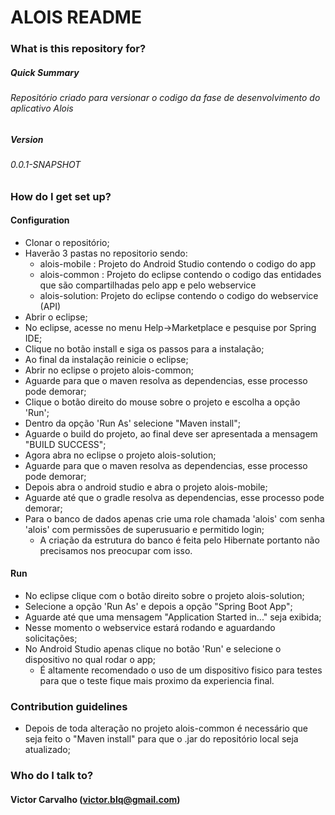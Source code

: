 # ALOIS README #

### What is this repository for? ###

##### Quick Summary #####
###### Repositório criado para versionar o codigo da fase de desenvolvimento do aplicativo Alois ######
##### Version #####
###### 0.0.1-SNAPSHOT ######

### How do I get set up? ###
#### Configuration ####
* Clonar o repositório;
* Haverão 3 pastas no repositorio sendo:
  - alois-mobile : Projeto do Android Studio contendo o codigo do app
  - alois-common : Projeto do eclipse contendo o codigo das entidades que são compartilhadas pelo app e pelo webservice
  - alois-solution: Projeto do eclipse contendo o codigo do webservice (API)
* Abrir o eclipse;
* No eclipse, acesse no menu Help->Marketplace e pesquise por Spring IDE;
* Clique no botão install e siga os passos para a instalação;
* Ao final da instalação reinicie o eclipse;
* Abrir no eclipse o projeto alois-common;
* Aguarde para que o maven resolva as dependencias, esse processo pode demorar;
* Clique o botão direito do mouse sobre o projeto e escolha a opção 'Run';
* Dentro da opção 'Run As' selecione "Maven install";
* Aguarde o build do projeto, ao final deve ser apresentada a mensagem "BUILD SUCCESS";
* Agora abra no eclipse o projeto alois-solution;
* Aguarde para que o maven resolva as dependencias, esse processo pode demorar;
* Depois abra o android studio e abra o projeto alois-mobile;
* Aguarde até que o gradle resolva as dependencias, esse processo pode demorar;
* Para o banco de dados apenas crie uma role chamada 'alois' com senha 'alois' com permissões de superusuario e permitido login;
  * A criação da estrutura do banco é feita pelo Hibernate portanto não precisamos nos preocupar com isso.
  
#### Run ####
* No eclipse clique com o botão direito sobre o projeto alois-solution;
* Selecione a opção 'Run As' e depois a opção "Spring Boot App";
* Aguarde até que uma mensagem "Application Started in..." seja exibida;
* Nesse momento o webservice estará rodando e aguardando solicitações;
* No Android Studio apenas clique no botão 'Run' e selecione o dispositivo no qual rodar o app;
  * É altamente recomendado o uso de um dispositivo fisico para testes para que o teste fique mais proximo da experiencia final.


### Contribution guidelines ###

* Depois de toda alteração no projeto alois-common é necessário que seja feito o "Maven install" para que o .jar do repositório local seja atualizado;

### Who do I talk to? ###

#### Victor Carvalho (victor.blq@gmail.com) ####
